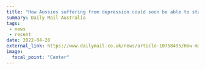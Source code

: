 ```yaml
---
title: "How Aussies suffering from depression could soon be able to start micro-dosing on MAGIC MUSHROOMS in radical new therapy"
summary: Daily Mail Australia
tags:
 - news
 - recent
date: 2022-04-28
external_link: https://www.dailymail.co.uk/news/article-10758495/How-micro-dosing-magic-mushrooms-treat-depression-radical-new-therapy.html
image:
  focal_point: "Center"
---
```

